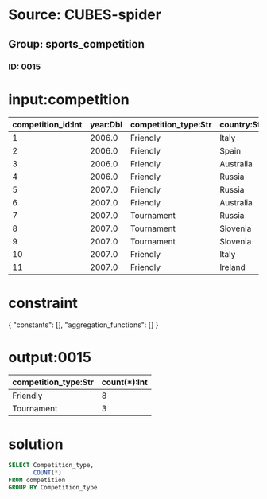 # Source: CUBES-spider
## Group: sports_competition
### ID: 0015

# input:competition

| competition_id:Int | year:Dbl | competition_type:Str | country:Str |
|---|---|---|---|
| 1 | 2006.0 | Friendly | Italy |
| 2 | 2006.0 | Friendly | Spain |
| 3 | 2006.0 | Friendly | Australia |
| 4 | 2006.0 | Friendly | Russia |
| 5 | 2007.0 | Friendly | Russia |
| 6 | 2007.0 | Friendly | Australia |
| 7 | 2007.0 | Tournament | Russia |
| 8 | 2007.0 | Tournament | Slovenia |
| 9 | 2007.0 | Tournament | Slovenia |
| 10 | 2007.0 | Friendly | Italy |
| 11 | 2007.0 | Friendly | Ireland |

# constraint

{
  "constants": [],
  "aggregation_functions": []
}

# output:0015

| competition_type:Str | count(*):Int |
|---|---|
| Friendly | 8 |
| Tournament | 3 |

# solution

```sql
SELECT Competition_type,
       COUNT(*)
FROM competition
GROUP BY Competition_type
```
